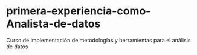 # primera-experiencia-como-Analista-de-datos
Curso de implementación de metodologías y herramientas para el análisis de datos  
